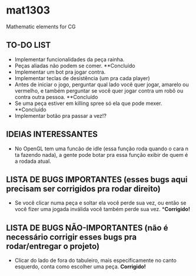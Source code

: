 # mat1303
Mathematic elements for CG

## TO-DO LIST
* Implementar funcionalidades da peça rainha.
* Peças aliadas não podem se comer. **Concluído
* Implementar um bot pra jogar contra.
* Implementar teclas de desistência (um pra cada player) 
* Antes de iniciar o jogo, perguntar qual lado você quer jogar, amarelo ou vermelho, e também perguntar se você quer jogar contra um robô ou contra outra pessoa. **Concluído
* Se uma peça estiver em killing spree só ela que pode mexer. **Concluído
* Implementar botão pra passar a vez!?

## IDEIAS INTERESSANTES
* No OpenGL tem uma funcão de idle (essa função roda quando o cara n ta fazendo nada), a gente pode botar pra essa função exibir de quem é a rodada atual.

## LISTA DE BUGS IMPORTANTES (esses bugs aqui precisam ser corrigidos pra rodar direito)
* Se você clicar numa peça e soltar ela você perde sua vez, ou então se você fizer uma jogada inválida você também perde sua vez. ***Corrigido!**

## LISTA DE BUGS NÃO-IMPORTANTES (não é necessário corrigir esses bugs pra rodar/entregar o projeto)
* Clicar do lado de fora do tabuleiro, mais especificamente no canto esquerdo, conta como escolher uma peça. **Corrigido!**
